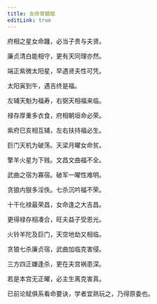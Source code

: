 ```yaml
---
title: 女命骨髓赋
editLink: true
---
```


府相之星女命躔，必当子贵与夫贤。

廉贞清白能相守，更有天同理亦然。

端正紫微太阳星，早遇贤夫性可凭。

太阳寅到午，遇吉终是福。

左辅天魁为福寿，右弼天相福来临。

禄存厚重多衣食，府相朝垣命必荣。

紫府巳亥相互辅，左右扶持福必生。

巨门天机为破荡。天梁月曜女命贫。

擎羊火星为下贱。文昌文曲福不全。

武曲之宿为寡宿。破军一曜性难明。

贪狼内狠多淫佚。七杀沉吟福不荣。

十干化禄最荣昌，女命逢之大吉昌。

更得禄存相凑合，旺夫益子受恩光。

火铃羊陀及巨门，天空地劫又相临。

贪狼七杀廉贞宿，武曲加临克害侵。

三方四正嫌逢杀，更在夫宫祸患深。

若是本宫无正曜，必主生离克害真。

已前论赋俱系看命要诀，学者宜熟玩之，乃得原委也。
